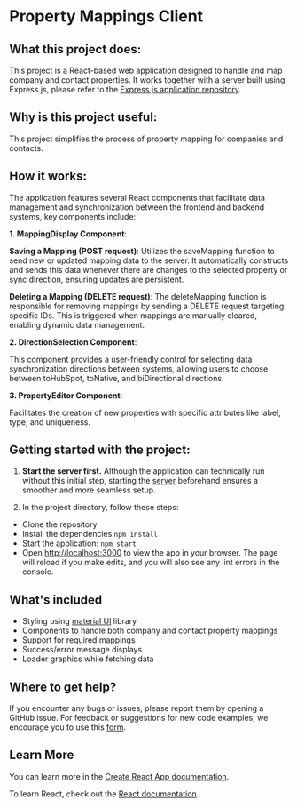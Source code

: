 # Property Mappings Client

## What this project does:

This project is a React-based web application designed to handle and map company and contact properties. It works together with a server built using Express.js, please refer to the [Express.js application repository](https://github.com/hubspotdev/property-mapping-server).

## Why is this project useful:
This project simplifies the process of property mapping for companies and contacts.

## How it works:
The application features several React components that facilitate data management and synchronization between the frontend and backend systems, key components include:

**1. MappingDisplay Component**:

**Saving a Mapping (POST request)**: Utilizes the saveMapping function to send new or updated mapping data to the server. It automatically constructs and sends this data whenever there are changes to the selected property or sync direction, ensuring updates are persistent.


**Deleting a Mapping (DELETE request)**: The deleteMapping function is responsible for removing mappings by sending a DELETE request targeting specific IDs. This is triggered when mappings are manually cleared, enabling dynamic data management.


**2. DirectionSelection Component**:

This component provides a user-friendly control for selecting data synchronization directions between systems, allowing users to choose between toHubSpot, toNative, and biDirectional directions.

**3. PropertyEditor Component**:

Facilitates the creation of new properties with specific attributes like label, type, and uniqueness.

## Getting started with the project:


1. **Start the server first.** Although the application can technically run without this initial step, starting the [server](https://github.com/hubspotdev/property-mapping-server) beforehand ensures a smoother and more seamless setup.

2. In the project directory, follow these steps:
- Clone the repository
- Install the dependencies `npm install`
- Start the application:
   ``npm start``
- Open [http://localhost:3000](http://localhost:3000) to view the app in your browser. The page will reload if you make edits, and you will also see any lint errors in the console.

## What's included

- Styling using [material UI](https://mui.com/) library
- Components to handle both company and contact property mappings
- Support for required mappings
- Success/error message displays
- Loader graphics while fetching data

## Where to get help?

If you encounter any bugs or issues, please report them by opening a GitHub issue. For feedback or suggestions for new code examples, we encourage you to use this [form](https://survey.hsforms.com/1RT0f09LSTHuflzNtMbr2jA96it).

## Learn More

You can learn more in the [Create React App documentation](https://facebook.github.io/create-react-app/docs/getting-started).

To learn React, check out the [React documentation](https://reactjs.org/).
